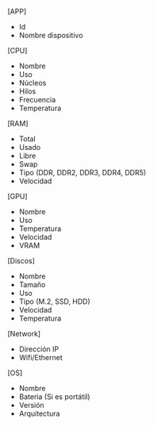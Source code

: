 [APP]
- Id
- Nombre dispositivo

[CPU]
- Nombre
- Uso
- Núcleos
- Hilos
- Frecuencia
- Temperatura

[RAM]
- Total
- Usado
- Libre
- Swap
- Tipo (DDR, DDR2, DDR3, DDR4, DDR5)
- Velocidad

[GPU]
- Nombre
- Uso
- Temperatura
- Velocidad
- VRAM

[Discos]
- Nombre
- Tamaño
- Uso
- Tipo (M.2, SSD, HDD)
- Velocidad
- Temperatura

[Network]
- Dirección IP
- Wifi/Ethernet

[OS]
- Nombre
- Bateria (Si es portátil)
- Versión
- Arquitectura